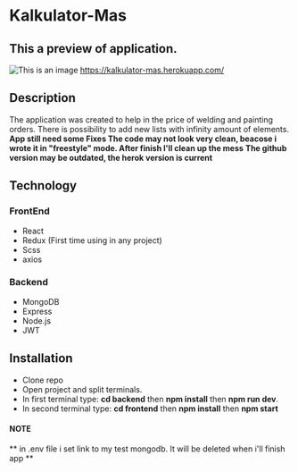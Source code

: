 # Kalkulator-Mas


## This a preview of application.
![This is an image](https://i.postimg.cc/SxJjqzDk/Screenshot-2022-02-10-at-11-34-36-React-App.png)
https://kalkulator-mas.herokuapp.com/

## Description
The application was created to help in the price of welding and painting orders. 
There is possibility to add new lists with infinity amount of elements.
**App still need some Fixes The code may not look very clean, beacose i wrote it in "freestyle" mode. After finish I'll clean up the mess**
**The github version may be outdated, the herok version is current**


## Technology

### FrontEnd
- React
- Redux (First time using in any project)
- Scss 
- axios

### Backend
- MongoDB
- Express
- Node.js
- JWT







## Installation 
 - Clone repo
 - Open project and split terminals. 
 - In first terminal type: **cd backend** then **npm install** then **npm run dev**. 
 - In second terminal type: **cd frontend** then **npm install** then  **npm start** 

#### NOTE ####
** in .env file i set link to my test mongodb. It will be deleted when i'll finish app ** 
  
  

